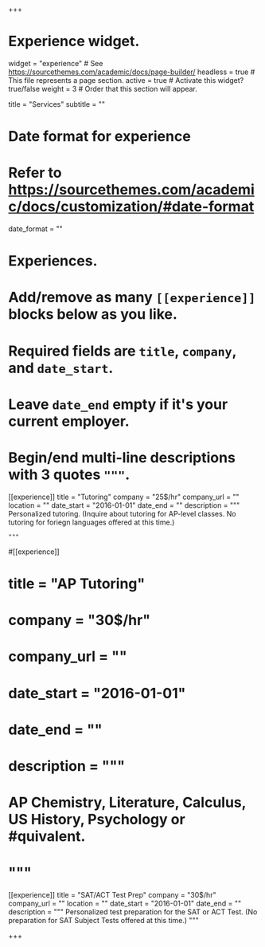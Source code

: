 +++
# Experience widget.
widget = "experience"  # See https://sourcethemes.com/academic/docs/page-builder/
headless = true  # This file represents a page section.
active = true  # Activate this widget? true/false
weight = 3  # Order that this section will appear.

title = "Services"
subtitle = ""

# Date format for experience
#   Refer to https://sourcethemes.com/academic/docs/customization/#date-format
date_format = ""

# Experiences.
#   Add/remove as many `[[experience]]` blocks below as you like.
#   Required fields are `title`, `company`, and `date_start`.
#   Leave `date_end` empty if it's your current employer.
#   Begin/end multi-line descriptions with 3 quotes `"""`.
[[experience]]
  title = "Tutoring"
  company = "25$/hr"
  company_url = ""
  location = ""
  date_start = "2016-01-01"
  date_end = ""
  description = """
  Personalized tutoring.
  (Inquire about tutoring for AP-level classes. No tutoring for foriegn languages offered at this time.)

    """

#[[experience]]
#  title = "AP Tutoring"
#  company = "30$/hr"
# company_url = ""
#  date_start = "2016-01-01"
# date_end = ""
# description = """
#  AP Chemistry, Literature, Calculus, US History, Psychology or #quivalent.
# 
# """



[[experience]]
 title = "SAT/ACT Test Prep"
 company = "30$/hr"
 company_url = ""
 location = ""
 date_start = "2016-01-01"
 date_end = ""
 description = """
 Personalized test preparation for the SAT or ACT Test.
 (No preparation for SAT Subject Tests offered at this time.)
 """

+++